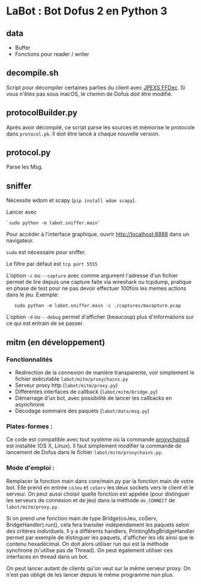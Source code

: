 LaBot : Bot Dofus 2 en Python 3
===============================

data
----

-   Buffer
-   Fonctions pour reader / writer

decompile.sh
------------

Script pour décompiler certaines parties du client avec [JPEXS
FFDec](https://github.com/jindrapetrik/jpexs-decompiler). Si vous n'êtes
pas sous macOS, le chemin de Dofus doit être modifié.

protocolBuilder.py
------------------

Après avoir décompilé, ce script parse les sources et mémorise le
protocole dans `protocol.pk`. Il doit être lancé à chaque nouvelle
version.

protocol.py
-----------

Parse les Msg.

sniffer
-------

Nécessite wdom et scapy (`pip install wdom scapy`).

Lancer avec

    `sudo python -m labot.sniffer.main`

Pour accéder à l'interface graphique, ouvrir <http://localhost:8888>
dans un navigateur.

`sudo` est nécessaire pour sniffer.

Le filtre par défaut est `tcp port 5555`

L'option `-c` ou `--capture` avec comme argument l'adresse d'un fichier permet de lire depuis une capture faite via wireshark ou tcpdump, pratique en phase de test pour ne pas devoir effectuer 100fois les memes actions dans le jeu. Exemple:

`   sudo python -m labot.sniffer.main -c ./captures/macapture.pcap`

L'option `-d` ou `--debug` permet d'afficher (beaucoup) plus d'informations sur ce qui est entrain de se passer.


mitm (en développement)
-----------------------

### Fonctionnalités

-   Redirection de la connexion de manière transparente, voir simplement
    le fichier exécutable `labot/mitm/proxychains.py`
-   Serveur proxy http (`labot/mitm/proxy.py`)
-   Différentes interfaces de callback (`labot/mitm/bridge.py`)
-   Démarrage d'un bot, avec possibilité de lancer les callbacks en
    asynchrone
-   Décodage sommaire des paquets (`labot/data/msg.py`)

### Plates-formes :

Ce code est compatible avec tout système où la commande
[proxychains4](https://github.com/rofl0r/proxychains-ng) est installée
(OS X, Linux). Il faut simplement modifier la commande de lancement de
Dofus dans le fichier `labot/mitm/proxychains.py`.

### Mode d'emploi :

Remplacer la fonction main dans core/main.py par la fonction main de
votre bot. Elle prend en entrée `coJeu` et `coServ` les deux sockets
vers le client et le serveur. On peut aussi choisir quelle fonction est
appelée (pour distinguer les serveurs de connexion et de jeu) dans la
méthode `do_CONNECT` de `labot/mitm/proxy.py`.

Si on prend une fonction main de type Bridge(coJeu, coServ,
BridgeHandler).run(), cela fera transiter indépendament les paquets
selon des critères individuels. Il y a différents handlers,
PrintingMsgBridgeHandler permet par exemple de distinguer les paquets,
d'afficher les ids ainsi que le contenu hexadécimal. On doit alors
utiliser run qui est la méthode synchrone (n'utilise pas de Thread). On
peut également utiliser ces interfaces en thread dans un bot.

On peut lancer autant de clients qu'on veut sur le même serveur proxy.
On n'est pas obligé de les lancer depuis le même programme non plus.
